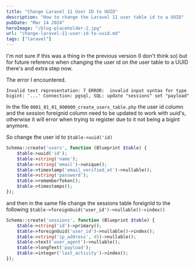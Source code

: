 ```yaml
---
title: "Change Laravel 11 User ID to UUID"
description: "How to change the Laravel 11 user table id to a UUID"
pubDate: "Mar 14 2024"
heroImage: "/blog-placeholder-2.jpg"
url: "change-laravel-11-user-id-to-uuid.md"
tags: ["laravel"]
---
```


I'm not sure if this was a thing in the previous version (I don't think so) but for future reference when changing the user id on the user table to a UUID there's and extra step now.

The error I encountered.

```
Invalid text representation: 7 ERROR:  invalid input syntax for type bigint: '...' Connection: pgsql, SQL: update "sessions" set "payload"
```

In the file `0001_01_01_000000_create_users_table.php` the user id column and the session foreignid column need to be updated to work with uuid's, otherwise it will error when trying to register due to it not being a bigint anymore.

So change the user id to `$table->uuid('id)`

```php
Schema::create('users', function (Blueprint $table) {
    $table->uuid('id');
    $table->string('name');
    $table->string('email')->unique();
    $table->timestamp('email_verified_at')->nullable();
    $table->string('password');
    $table->rememberToken();
    $table->timestamps();
});
```

and then in the same file change the sessions table foreignId to the following `$table->foreignUuid('user_id')->nullable()->index()`

```php
Schema::create('sessions', function (Blueprint $table) {
    $table->string('id')->primary();
    $table->foreignUuid('user_id')->nullable()->index();
    $table->string('ip_address', 45)->nullable();
    $table->text('user_agent')->nullable();
    $table->longText('payload');
    $table->integer('last_activity')->index();
});
```
